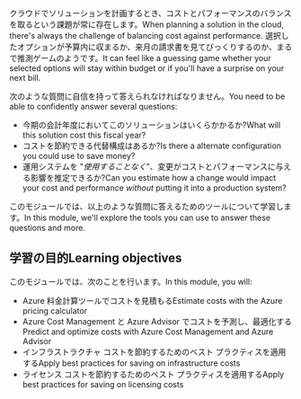 <span data-ttu-id="ea5a2-101">クラウドでソリューションを計画するとき、コストとパフォーマンスのバランスを取るという課題が常に存在します。</span><span class="sxs-lookup"><span data-stu-id="ea5a2-101">When planning a solution in the cloud, there's always the challenge of balancing cost against performance.</span></span> <span data-ttu-id="ea5a2-102">選択したオプションが予算内に収まるか、来月の請求書を見てびっくりするのか、まるで推測ゲームのようです。</span><span class="sxs-lookup"><span data-stu-id="ea5a2-102">It can feel like a guessing game whether your selected options will stay within budget or if you'll have a surprise on your next bill.</span></span>

<span data-ttu-id="ea5a2-103">次のような質問に自信を持って答えられなければなりません。</span><span class="sxs-lookup"><span data-stu-id="ea5a2-103">You need to be able to confidently answer several questions:</span></span>

- <span data-ttu-id="ea5a2-104">今期の会計年度においてこのソリューションはいくらかかるか?</span><span class="sxs-lookup"><span data-stu-id="ea5a2-104">What will this solution cost this fiscal year?</span></span>
- <span data-ttu-id="ea5a2-105">コストを節約できる代替構成はあるか?</span><span class="sxs-lookup"><span data-stu-id="ea5a2-105">Is there a alternate configuration you could use to save money?</span></span>
- <span data-ttu-id="ea5a2-106">運用システムを "_使用することなく_"、変更がコストとパフォーマンスに与える影響を推定できるか?</span><span class="sxs-lookup"><span data-stu-id="ea5a2-106">Can you estimate how a change would impact your cost and performance _without_ putting it into a production system?</span></span>

<span data-ttu-id="ea5a2-107">このモジュールでは、以上のような質問に答えるためのツールについて学習します。</span><span class="sxs-lookup"><span data-stu-id="ea5a2-107">In this module, we'll explore the tools you can use to answer these questions and more.</span></span>

## <a name="learning-objectives"></a><span data-ttu-id="ea5a2-108">学習の目的</span><span class="sxs-lookup"><span data-stu-id="ea5a2-108">Learning objectives</span></span>

<span data-ttu-id="ea5a2-109">このモジュールでは、次のことを行います。</span><span class="sxs-lookup"><span data-stu-id="ea5a2-109">In this module, you will:</span></span>

- <span data-ttu-id="ea5a2-110">Azure 料金計算ツールでコストを見積もる</span><span class="sxs-lookup"><span data-stu-id="ea5a2-110">Estimate costs with the Azure pricing calculator</span></span>
- <span data-ttu-id="ea5a2-111">Azure Cost Management と Azure Advisor でコストを予測し、最適化する</span><span class="sxs-lookup"><span data-stu-id="ea5a2-111">Predict and optimize costs with Azure Cost Management and Azure Advisor</span></span>
- <span data-ttu-id="ea5a2-112">インフラストラクチャ コストを節約するためのベスト プラクティスを適用する</span><span class="sxs-lookup"><span data-stu-id="ea5a2-112">Apply best practices for saving on infrastructure costs</span></span>
- <span data-ttu-id="ea5a2-113">ライセンス コストを節約するためのベスト プラクティスを適用する</span><span class="sxs-lookup"><span data-stu-id="ea5a2-113">Apply best practices for saving on licensing costs</span></span>